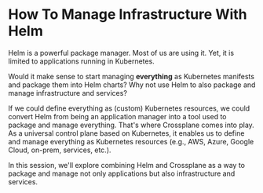 # How To Manage Infrastructure With Helm

Helm is a powerful package manager. Most of us are using it. Yet, it is limited to applications running in Kubernetes.

Would it make sense to start managing **everything** as Kubernetes manifests and package them into Helm charts? Why not use Helm to also package and manage infrastructure and services?

If we could define everything as (custom) Kubernetes resources, we could convert Helm from being an application manager into a tool used to package and manage everything. That's where Crossplane comes into play. As a universal control plane based on Kubernetes, it enables us to define and manage everything as Kubernetes resources (e.g., AWS, Azure, Google Cloud, on-prem, services, etc.).

In this session, we'll explore combining Helm and Crossplane as a way to package and manage not only applications but also infrastructure and services.